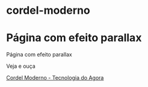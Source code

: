 # cordel-moderno

 Página com efeito parallax
=======
Página com efeito parallax

Veja e ouça

[Cordel Moderno - Tecnologia do Agora](https://gracibrea.github.io/cordel-moderno/)
